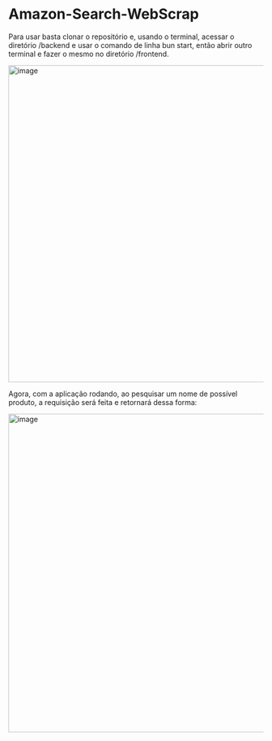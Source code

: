 ﻿# Amazon-Search-WebScrap

Para usar basta clonar o repositório e, usando o terminal,
acessar o diretório /backend e usar o comando de linha bun start,
então abrir outro terminal e fazer o mesmo no diretório /frontend.

<img width="1320" height="625" alt="image" src="https://github.com/user-attachments/assets/0a42d606-f735-4522-9d65-2e0b2fbe674d" />

Agora, com a aplicação rodando, ao pesquisar um nome de possível produto, a requisição será feita e retornará dessa forma:

<img width="1081" height="628" alt="image" src="https://github.com/user-attachments/assets/28c96d34-2330-40c5-8909-e912e9b94ec4" />
